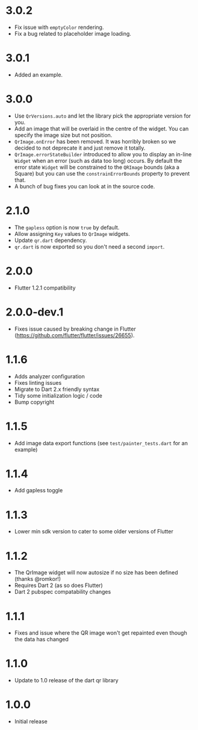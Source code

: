 # 3.0.2
- Fix issue with `emptyColor` rendering.
- Fix a bug related to placeholder image loading.

# 3.0.1
- Added an example.

# 3.0.0
- Use `QrVersions.auto` and let the library pick the appropriate version for you.
- Add an image that will be overlaid in the centre of the widget. You can specify the image size but not position.
- `QrImage.onError` has been removed. It was horribly broken so we decided to not deprecate it and just remove it totally.
- `QrImage.errorStateBuilder` introduced to allow you to display an in-line `Widget` when an error (such as data too long) occurs. By default the error state `Widget` will be constrained to the `QRImage` bounds (aka a Square) but you can use the `constrainErrorBounds` property to prevent that.
- A bunch of bug fixes you can look at in the source code.

# 2.1.0
- The `gapless` option is now `true` by default.
- Allow assigning `Key` values to `QrImage` widgets.
- Update `qr.dart` dependency.
- `qr.dart` is now exported so you don't need a second `import`.

# 2.0.0
- Flutter 1.2.1 compatibility

# 2.0.0-dev.1
- Fixes issue caused by breaking change in Flutter (https://github.com/flutter/flutter/issues/26655).

# 1.1.6
- Adds analyzer configuration
- Fixes linting issues
- Migrate to Dart 2.x friendly syntax
- Tidy some initialization logic / code
- Bump copyright

# 1.1.5
- Add image data export functions (see `test/painter_tests.dart` for an example)

# 1.1.4
- Add gapless toggle

# 1.1.3
- Lower min sdk version to cater to some older versions of Flutter

# 1.1.2
- The QrImage widget will now autosize if no size has been defined (thanks @romkor!)
- Requires Dart 2 (as so does Flutter)
- Dart 2 pubspec compatability changes

# 1.1.1
- Fixes and issue where the QR image won't get repainted even though the data has changed

# 1.1.0
- Update to 1.0 release of the dart qr library

# 1.0.0
- Initial release
